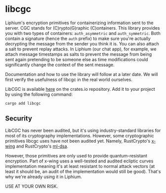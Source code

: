 # libcgc

Liphium's encryption primitives for containerizing information sent to the server. CGC stands for (C)rypto(G)raphic (C)ontainers. This library provides you with two types of containers: ``auth_asymmetric`` and ``auth_symmetric``. Both contain a signature (hence the ``auth`` prefix) to make sure you're actually decrypting the message from the sender you think it is. You can also attach a salt to prevent replay attacks. In Liphium (our chat app), for example, we attach message timestamps as salts to prevent the message from being sent again pretending to be someone else as time modifications could significantly change the context of the sent message.

Documentation and how to use the library will follow at a later date. We will first verify the usefulness of libcgc in the real world ourselves.

LibCGC is available [here](https://crates.io/crates/libcgc) on the crates.io repository. Add it to your project by using the following command:
```
cargo add libcgc
```

## Security

LibCGC has never been audited, but it's using industry-standard libraries for most of its cryptography implementations. However, some cryptographic primitives libcgc uses have not been audited yet. Namely, RustCrypto's [x-wing](https://github.com/RustCrypto/KEMs/tree/master/x-wing) and RustCrypto's [ml-dsa](https://github.com/RustCrypto/signatures/tree/master/ml-dsa). 

However, those primitives are only used to provide quantum-resistant encryption. Part of x-wing uses a well-tested and audited ecliptic curves implementation meaning it's at least resistant to normal attack vectors (at least it should be, an audit of the implementation would still be good). That's why we're already using it in Liphium.

USE AT YOUR OWN RISK.
